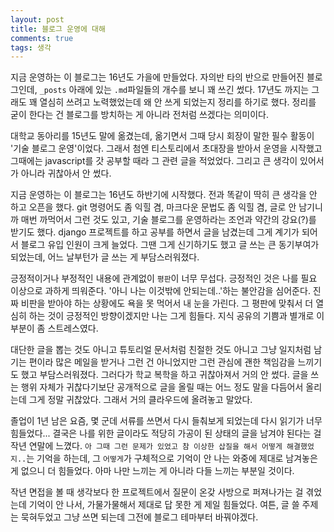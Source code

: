 ```yaml
---
layout: post
title: 블로그 운영에 대해
comments: true
tags: 생각
---
```


지금 운영하는 이 블로그는 16년도 가을에 만들었다. 자의반 타의 반으로 만들어진 블로그인데, `_posts` 아래에 있는 `.md`파일들의 개수를 보니 꽤 쓰긴 썼다. 17년도 까지는 그래도 꽤 열심히 쓰려고 노력했었는데 왜 안 쓰게 되었는지 정리를 하기로 했다. 정리를 굳이 한다는 건 블로그를 방치하는 게 아니라 전처럼 쓰겠다는 의미이다.     

대학교 동아리를 15년도 말에 옮겼는데, 옮기면서 그때 당시 회장이 말한 필수 활동이 '기술 블로그 운영'이었다. 그래서 첨엔 티스토리에서 초대장을 받아서 운영을 시작했고 그때에는 javascript를 갓 공부할 때라 그 관련 글을 적었었다. 그리고 큰 생각이 있어서가 아니라 귀찮아서 안 썼다.     

지금 운영하는 이 블로그는 16년도 하반기에 시작했다. 전과 똑같이 딱히 큰 생각을 안 하고 오픈을 했다. git 명령어도 좀 익힐 겸, 마크다운 문법도 좀 익힐 겸, 글로 안 남기니까 매번 까먹어서 그런 것도 있고, 기술 블로그를 운영하라는 조언과 약간의 강요(?)를 받기도 했다. django 프로젝트를 하고 공부를 하면서 글을 남겼는데 그게 계기가 되어서 블로그 유입 인원이 크게 늘었다. 그땐 그게 신기하기도 했고 글 쓰는 큰 동기부여가 되었는데, 어느 날부턴가 글 쓰는 게 부담스러워졌다.     

긍정적이거나 부정적인 내용에 관계없이 `평판`이 너무 무섭다. 긍정적인 것은 나를 필요 이상으로 과하게 띄워준다. '아니 나는 이것밖에 안되는데..'하는 불안감을 심어준다. 진짜 비판을 받아야 하는 상황에도 욕을 못 먹어서 내 눈을 가린다. 그 평판에 맞춰서 더 열심히 하는 것이 긍정적인 방향이겠지만 나는 그게 힘들다. 지식 공유의 기쁨과 별개로 이 부분이 좀 스트레스였다.     

대단한 글을 뽑는 것도 아니고 튜토리얼 문서처럼 친절한 것도 아니고 그냥 일지처럼 남기는 편이라 많은 메일을 받거나 그런 건 아니었지만 그런 관심에 괜한 책임감을 느끼기도 했고 부담스러워졌다. 그러다가 학교 복학을 하고 귀찮아져서 거의 안 썼다. 글을 쓰는 행위 자체가 귀찮다기보단 공개적으로 글을 올릴 때는 어느 정도 말을 다듬어서 올리는데 그게 정말 귀찮았다. 그래서 거의 클라우드에 올려놓고 말았다.     

졸업이 1년 남은 요즘, 몇 군데 서류를 쓰면서 다시 들춰보게 되었는데 다시 읽기가 너무 힘들었다... 결국은 나를 위한 글이라도 적당히 가공이 된 상태의 글을 남겨야 된다는 걸 작년 연말에 느꼈다. `아 그때 그런 문제가 있었고 참 이상한 삽질을 해서 어떻게 해결했었지..`는 기억을 하는데, 그 `어떻게`가 구체적으로 기억이 안 나는 와중에 제대로 남겨놓은 게 없으니 더 힘들었다. 아마 나만 느끼는 게 아니라 다들 느끼는 부분일 것이다.     

작년 면접을 볼 때 생각보다 한 프로젝트에서 질문이 온갖 사방으로 퍼져나가는 걸 겪었는데 기억이 안 나서, 가물가물해서 제대로 답 못한 게 제일 힘들었다. 여튼, 글 쓸 주제는 묵혀두었고 그냥 쓰면 되는데 그전에 블로그 테마부터 바꿔야겠다.     

